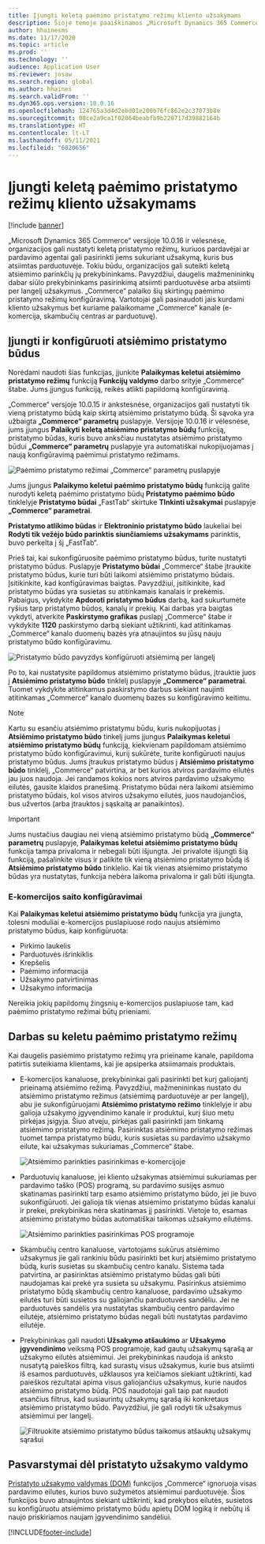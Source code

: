 ```yaml
---
title: Įjungti keletą paėmimo pristatymo režimų kliento užsakymams
description: Šioje temoje paaiškinamos „Microsoft Dynamics 365 Commerce“ funkcijos leidžiančios jums sukurti kliento užsakymus paėmimui parduotuvėje.
author: hhainesms
ms.date: 11/17/2020
ms.topic: article
ms.prod: ''
ms.technology: ''
audience: Application User
ms.reviewer: josaw
ms.search.region: global
ms.author: hhaines
ms.search.validFrom: ''
ms.dyn365.ops.version: 10.0.16
ms.openlocfilehash: 124765a3d4d2ebd01e200b76fc862e2c37073b8e
ms.sourcegitcommit: 08ce2a9ca1f02064beabfb9b228717d39882164b
ms.translationtype: HT
ms.contentlocale: lt-LT
ms.lasthandoff: 05/11/2021
ms.locfileid: "6020656"
---
```

# <a name="enable-multiple-pickup-delivery-modes-for-customer-orders"></a>Įjungti keletą paėmimo pristatymo režimų kliento užsakymams

[!include [banner](includes/banner.md)]


„Microsoft Dynamics 365 Commerce“ versijoje 10.0.16 ir vėlesnėse, organizacijos gali nustatyti keletą pristatymo režimų, kuriuos pardavėjai ar pardavimo agentai gali pasirinkti jiems sukuriant užsakymą, kuris bus atsiimtas parduotuvėje. Tokiu būdu, organizacijos gali suteikti keletą atsiėmimo parinkčių jų prekybininkams. Pavyzdžiui, daugelis mažmenininkų dabar siūlo prekybininkams pasirinkimą atsiimti parduotuvėse arba atsiimti per langelį užsakymus. „Commerce“ palaiko šių skirtingų paėmimo pristatymo režimų konfigūravimą. Vartotojai gali pasinaudoti jais kurdami kliento užsakymus bet kuriame palaikomame „Commerce“ kanale (e-komercija, skambučių centras ar parduotuvę).

## <a name="enable-and-configure-pickup-delivery-modes"></a>Įjungti ir konfigūruoti atsiėmimo pristatymo būdus

Norėdami naudoti šias funkcijas, įjunkite **Palaikymas keletui atsiėmimo pristatymo režimų** funkciją  **Funkcijų valdymo** darbo srityje „Commerce“ štabe. Jums įjungus funkciją, reikės atlikti papildomą konfigūravimą.

„Commerce“ versjoje 10.0.15 ir ankstesnėse, organizacijos gali nustatyti tik vieną pristatymo būdą kaip skirtą atsiėmimo pristatymo būdą. Ši sąvoka yra užbaigta **„Commerce“ parametrų** puslapyje. Versijoje 10.0.16 ir vėlesnėse, jums įjungus **Palaikyti keletą atsiėmimo pristatymo būdų** funkciją, pristatymo būdas, kuris buvo anksčiau nustatytas atsiėmimo pristatymo būdui **„Commerce“ parametrų** puslapyje yra automatiškai nukopijuojamas į naują konfigūravimą paėmimui pristatymo režimams.

![Paėmimo pristatymo režimai „Commerce“ parametrų puslapyje](media/multiplepickupparameter.png)

Jums įjungus **Palaikymo keletui paėmimo pristatymo būdų** funkciją galite nurodyti keletą paėmimo pristatymo būdų **Pristatymo paėmimo būdo** tinklelyje **Pristatymo būdai** „FastTab“ skirtuke **TInkinti užsakymai** puslapyje **„Commerce“ parametrai**.

**Pristatymo atlikimo būdas** ir **Elektroninio pristatymo būdo** laukeliai bei **Rodyti tik vežėjo būdo parinktis siunčiamiems užsakymams** parinktis, buvo perkelta į šį „FastTab“.

Prieš tai, kai sukonfigūruosite paėmimo pristatymo būdus, turite nustatyti pristatymo būdus. Puslapyje **Pristatymo būdai** „Commerce“ štabe įtraukite pristatymo būdus, kurie turi būti laikomi atsiėmimo pristatymo būdais. Įsitikinkite, kad konfigūravimas baigtas. Pavyzdžiui, įsitikinkite, kad pristatymo būdas yra susietas su atitinkamais kanalais ir prekėmis. Pabaigus, vykdykite **Apdoroti pristatymo būdus** darbą, kad sukurtumėte ryšius tarp pristatymo būdos, kanalų ir prekių. Kai darbas yra baigtas vykdyti, atverkite **Paskirstymo grafikas** puslapį „Commerce“ štabe ir vykdykite **1120** paskirstymo darbą siekiant užtikrinti, kad atitinkamas „Commerce“ kanalo duomenų bazės yra atnaujintos su jūsų nauju pristatymo būdo konfigūravimu.

![Pristatymo būdo pavyzdys konfigūruoti atsiėmimą per langelį](media/pickupmodes.png)

Po to, kai nustatysite papildomus atsiėmimo pristatymo būdus, įtrauktie juos į **Atsiėmimo pristatymo būdo** tinklelį puslapyje **„Commerce“ parametrai**. Tuomet vykdykite atitinkamus paskirstymo darbus siekiant naujinti atitinkamas „Commerce“ kanalo duomenų bazes su konfigūravimo keitimu.

> [!NOTE]
> Kartu su esančiu atsiėmimo pristatymu būdu, kuris nukopijuotas į **Atsiėmimo pristatymo būdo** tinkelį jums įjungus **Palaikymas keletui atsiėmimo pristatymo būdų** funkciją, kiekvienam papildomam atsiėmimo pristatymo būdo konfigūravimui, kuriį sukūrėte, turite konfigūruoti naujus pristatymo būdus. Jums įtraukus pristatymo būdus į **Atsiėmimo pristatymo būdo** tinklelį, „Commerce“ patvirtina, ar bet kurios atviros pardavimo eilutės jau juos naudoja. Jei randamos kokios nors atviros pardavimo užsakymo eilutės, gausite klaidos pranešimą. Pristatymo būdai nėra laikomi atsiėmimo pristatymo būdais, kol visos atviros užsakymo eilutės, juos naudojančios, bus užvertos (arba įtrauktos į sąskaitą ar panaikintos).

> [!IMPORTANT]
> Jums nustačius daugiau nei vieną atsiėmimo pristatymo būdą **„Commerce“ parametrų** puslapyje, **Palaikymas keletui atsiėmimo pristatymo būdų** funkcija tampa privaloma ir nebegali būti išjungta. Jei privalote išjungti šią funkciją, pašalinkite visus ir palikite tik vieną atsiėmimo pristatymo būdą iš **Atsiėmimo pristatymo būdo** tinklelio. Kai tik vienas atsiėmimo pristatymo būdas yra nustatytas, funkcija nebėra laikoma privaloma ir gali būti išjungta.

### <a name="e-commerce-site-configurations"></a>E-komercijos saito konfigūravimai

Kai **Palaikymas keletui atsiėmimo pristatymo būdų** funkcija yra įjungta, tolesni moduliai e-komercijos puslapiuose rodo naujus atsiėmimo pristatymo būdus, kaip konfigūruota:

- Pirkimo laukelis
- Parduotuvės išrinkiklis
- Krepšelis
- Paėmimo informacija
- Užsakymo patvirtinimas
- Užsakymo informacija

Nereikia jokių papildomų žingsnių e-komercijos puslapiuose tam, kad paėmimo pristatymo režimai būtų prieniami.

## <a name="work-with-multiple-pickup-delivery-modes"></a>Darbas su keletu paėmimo pristatymo režimų

Kai daugelis pasiėmimo pristatymo režimų yra prieiname kanale, papildoma patirtis suteikiama klientams, kai jie apsiperka atsiimamais produktais. 

- E-komercijos kanaluose, prekybininkai gali pasirinkti bet kurį galiojantį prieinamą atsiėmimo režimą. Pavyzdžiui, mažmenininkas nustato du atsiėmimo pristatymo režimus (atsiėmimą parduotuvėje ar per langelį), abu jie sukonfigūruojami **Atsiėmimo pristatymo režimo** tinklelyje ir abu galioja užsakymo įgyvendinimo kanale ir produktui, kurį šiuo metu pirkėjas įsigyja. Šiuo atveju, pirkėjas gali pasirinkti jam tinkamą atsiėmimo pristatymo režimą. Pasirinktas atsiėmimo pristatymo režimas tuomet tampa pristatymo būdu, kuris susietas su pardavimo užsakymo eilute, kai užsakymas sukuriamas „Commerce“ štabe.

    ![Atsiėmimo parinkties pasirinkimas e-komercijoje](media/pickupecommerce.png)

- Parduotuvių kanaluose, jei kliento užsakymas atsiėmimui sukuriamas per pardavimo taško (POS) programą, su pardavimo susijęs asmuo skatinamas pasirinkti tarp esamo atsiėmimo pristatymo būdo, jei jie buvo sukonfigūruoti. Jei galioja tik vienas atsiėmimo pristatymo būdas kanalui ir prekei, prekybinikas nėra skatinamas jį pasirinkti. Vietoje to, esamas atsiėmimo pristatymo būdas automatiškai taikomas užsakymo eilutėms.

    ![Atsiėmimo parinkties pasirinkimas POS programoje](media/pickuppos.png)

- Skambučių centro kanaluose, vartotojams sukūrus atsiėmimo užsakymus jie gali rankiniu būdu pasirinkti bet kurį atsiėmimo pristatymo būdą, kuris susietas su skambučių centro kanalu. Sistema tada patvirtina, ar pasirinktas atsiėmimo pristatymo būdas gali būti naudojamas kai prekė yra susieta su užsakymu. Pasirinkus atsiėmimo pristatymo būdą skambučių centro kanaluose, pardavimo užsakymo eilutės turi būti susietos su galiojančiu parduotuvės sandėliu. Jei ne parduotuvės sandėlis yra nustatytas skambučių centro pardavimo eilutėje, atsiėmimo pristatymo būdas negali būti nustatytas pardavimo eilutėje.
- Prekybininkas gali naudoti **Užsakymo atšaukimo** ar **Užsakymo įgyvendinimo** veiksmą POS programoje, kad gautų užsakymų sąrašą ar užsakymo eilutės atsiėmimui. Jei prekybininkas naudoja iš anksto nusatytą paieškos filtrą, kad surastų visus užsakymus, kurie bus atsiimti iš esamos parduotuvės, užklausos yra keičiamos siekiant užtikrinti, kad paieškos rezultatai apima visus galiojančius užsakymus, kurie naudos atsiėmimo pristatymo būdą. POS naudotojai gali taip pat naudoti esančius filtrus, kad susiaurintų užsakymų sąrašą iki konkretaus atsiėmimo pristatymo būdo. Pavyzdžiui, jie gali rodyti tik užsakymus atsiėmimui per langelį.

    ![Filtruokite atsiėmimo pristatymo būdus taikomus atšauktų užsakymų sąrašui](media/pickuprecallorder.png)

## <a name="considerations-for-distributed-order-management"></a>Pasvarstymai dėl pristatyto užsakymo valdymo

[Pristatyto užsakymo valdymas (DOM)](./dom.md) funkcijos „Commerce“ ignoruoja visas pardavimo eilutes, kurios buvo sužymėtos atsiėmimui parduotuvėje. Šios funkcijos buvo atnaujintos siekiant užtikrinti, kad prekybos eilutės, susietos su konfigūruotu atsiėmimo pristatymo būdu apietų DOM logiką ir nebūtų iš naujo priskiriamos naujam įgyvendinimo sandėliui.


[!INCLUDE[footer-include](../includes/footer-banner.md)]